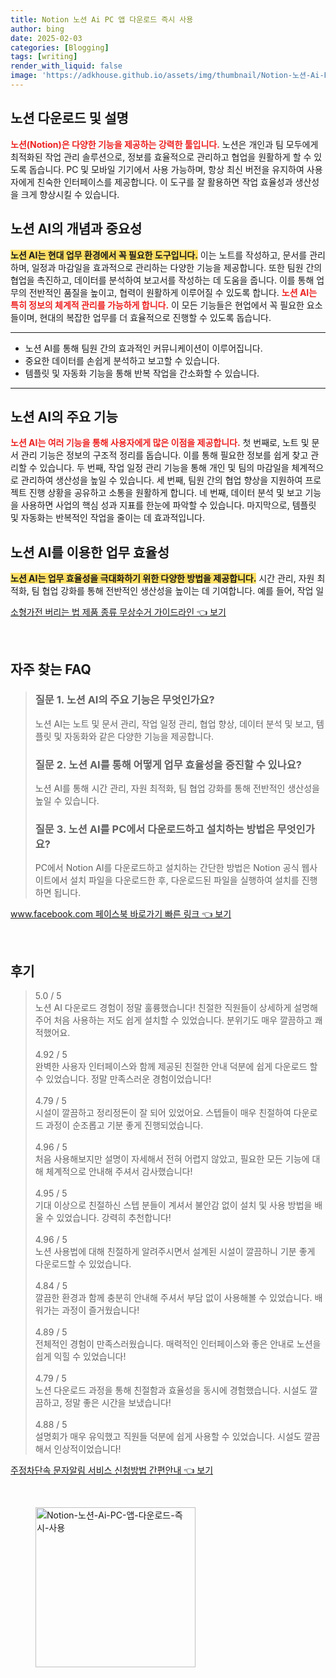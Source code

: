 ```yaml
---
title: Notion 노션 Ai PC 앱 다운로드 즉시 사용
author: bing
date: 2025-02-03
categories: [Blogging]
tags: [writing]
render_with_liquid: false
image: 'https://adkhouse.github.io/assets/img/thumbnail/Notion-노션-Ai-PC-앱-다운로드-즉시-사용.webp'
---
```



<h2 id='노션_다운로드_및_설명'>노션 다운로드 및 설명</h2>

<p><b><span style="color: #ee2323;">노션(Notion)은 다양한 기능을 제공하는 강력한 툴입니다.</span></b> 노션은 개인과 팀 모두에게 최적화된 작업 관리 솔루션으로, 정보를 효율적으로 관리하고 협업을 원활하게 할 수 있도록 돕습니다. PC 및 모바일 기기에서 사용 가능하며, 항상 최신 버전을 유지하여 사용자에게 친숙한 인터페이스를 제공합니다. 이 도구를 잘 활용하면 작업 효율성과 생산성을 크게 향상시킬 수 있습니다.</p>

<h2 id='노션_AI의_개념과_중요성'>노션 AI의 개념과 중요성</h2>

<p><b><span style="background-color: #ffe066;">노션 AI는 현대 업무 환경에서 꼭 필요한 도구입니다.</span></b> 이는 노트를 작성하고, 문서를 관리하며, 일정과 마감일을 효과적으로 관리하는 다양한 기능을 제공합니다. 또한 팀원 간의 협업을 촉진하고, 데이터를 분석하여 보고서를 작성하는 데 도움을 줍니다. 이를 통해 업무의 전반적인 품질을 높이고, 협력이 원활하게 이루어질 수 있도록 합니다. <b><span style="color: #ee2323;">노션 AI는 특히 정보의 체계적 관리를 가능하게 합니다.</span></b> 이 모든 기능들은 현업에서 꼭 필요한 요소들이며, 현대의 복잡한 업무를 더 효율적으로 진행할 수 있도록 돕습니다.</p>

<hr />

<ul>
    <li>노션 AI를 통해 팀원 간의 효과적인 커뮤니케이션이 이루어집니다.</li>
    <li>중요한 데이터를 손쉽게 분석하고 보고할 수 있습니다.</li>
    <li>템플릿 및 자동화 기능을 통해 반복 작업을 간소화할 수 있습니다.</li>
</ul>

<hr />

<h2 id='노션_AI의_주요_기능'>노션 AI의 주요 기능</h2>

<p><b><span style="color: #ee2323;">노션 AI는 여러 기능을 통해 사용자에게 많은 이점을 제공합니다.</span></b> 첫 번째로, 노트 및 문서 관리 기능은 정보의 구조적 정리를 돕습니다. 이를 통해 필요한 정보를 쉽게 찾고 관리할 수 있습니다. 두 번째, 작업 일정 관리 기능을 통해 개인 및 팀의 마감일을 체계적으로 관리하여 생산성을 높일 수 있습니다. 세 번째, 팀원 간의 협업 향상을 지원하여 프로젝트 진행 상황을 공유하고 소통을 원활하게 합니다. 네 번째, 데이터 분석 및 보고 기능을 사용하면 사업의 핵심 성과 지표를 한눈에 파악할 수 있습니다. 마지막으로, 템플릿 및 자동화는 반복적인 작업을 줄이는 데 효과적입니다.</p>

<h2 id='노션_AI를_이용한_업무_효율성'>노션 AI를 이용한 업무 효율성</h2>

<p><p><b><span style="background-color: #ffe066;">노션 AI는 업무 효율성을 극대화하기 위한 다양한 방법을 제공합니다.</span></b> 시간 관리, 자원 최적화, 팀 협업 강화를 통해 전반적인 생산성을 높이는 데 기여합니다. 예를 들어, 작업 일</p>
<p><a class="click-button" title="소형가전 버리는 법 제품 종류 무상수거 가이드라인" href="https://adkhouse.github.io/posts/%EC%86%8C%ED%98%95%EA%B0%80%EC%A0%84-%EB%B2%84%EB%A6%AC%EB%8A%94-%EB%B2%95-%EC%A0%9C%ED%92%88-%EC%A2%85%EB%A5%98-%EB%AC%B4%EC%83%81%EC%88%98%EA%B1%B0-%EA%B0%80%EC%9D%B4%EB%93%9C%EB%9D%BC%EC%9D%B8/" rel="dofollow">소형가전 버리는 법 제품 종류 무상수거 가이드라인 👈 보기</a></p><br>
<h2 id='자주_찾는_FAQ'>자주 찾는 FAQ</h2>
<div itemscope="" itemtype="https://schema.org/FAQPage"> 
<blockquote> 
<div itemscope="" itemprop="mainEntity" itemtype="https://schema.org/Question"> 
<h3 itemprop="name">질문 1. 노션 AI의 주요 기능은 무엇인가요?</h3> 
<div itemscope="" itemprop="acceptedAnswer" itemtype="https://schema.org/Answer"> 
<span itemprop="text"> 
<p>노션 AI는 노트 및 문서 관리, 작업 일정 관리, 협업 향상, 데이터 분석 및 보고, 템플릿 및 자동화와 같은 다양한 기능을 제공합니다.</p> 
</span> 
</div> 
</div> 
<div itemscope="" itemprop="mainEntity" itemtype="https://schema.org/Question"> 
<h3 itemprop="name">질문 2. 노션 AI를 통해 어떻게 업무 효율성을 증진할 수 있나요?</h3> 
<div itemscope="" itemprop="acceptedAnswer" itemtype="https://schema.org/Answer"> 
<span itemprop="text"> 
<p>노션 AI를 통해 시간 관리, 자원 최적화, 팀 협업 강화를 통해 전반적인 생산성을 높일 수 있습니다.</p> 
</span> 
</div> 
</div> 
<div itemscope="" itemprop="mainEntity" itemtype="https://schema.org/Question"> 
<h3 itemprop="name">질문 3. 노션 AI를 PC에서 다운로드하고 설치하는 방법은 무엇인가요?</h3> 
<div itemscope="" itemprop="acceptedAnswer" itemtype="https://schema.org/Answer"> 
<span itemprop="text"> 
<p>PC에서 Notion AI를 다운로드하고 설치하는 간단한 방법은 Notion 공식 웹사이트에서 설치 파일을 다운로드한 후, 다운로드된 파일을 실행하여 설치를 진행하면 됩니다.</p> 
</span> 
</div> 
</div> 
</blockquote> 
</div>
<p><a class="click-button" title="www.facebook.com 페이스북 바로가기 빠른 링크" href="https://adkhouse.github.io/posts/www.facebook.com-%ED%8E%98%EC%9D%B4%EC%8A%A4%EB%B6%81-%EB%B0%94%EB%A1%9C%EA%B0%80%EA%B8%B0-%EB%B9%A0%EB%A5%B8-%EB%A7%81%ED%81%AC/" rel="dofollow">www.facebook.com 페이스북 바로가기 빠른 링크 👈 보기</a></p><br>
<h2 id='후기'>후기</h2>
<div itemscope itemtype="https://schema.org/Product">
  <blockquote>
  <div itemprop="review" itemscope itemtype="https://schema.org/Review">
      <div itemprop="reviewRating" itemscope itemtype="https://schema.org/Rating"> <span itemprop="ratingValue">5.0</span> / <span itemprop="bestRating">5</span> </div>
      <span itemprop="reviewBody">노션 AI 다운로드 경험이 정말 훌륭했습니다! 친절한 직원들이 상세하게 설명해주어 처음 사용하는 저도 쉽게 설치할 수 있었습니다. 분위기도 매우 깔끔하고 쾌적했어요.</span>
  </div>
  <br>
  <div itemprop="review" itemscope itemtype="https://schema.org/Review">
      <div itemprop="reviewRating" itemscope itemtype="https://schema.org/Rating"> <span itemprop="ratingValue">4.92</span> / <span itemprop="bestRating">5</span> </div>
      <span itemprop="reviewBody">완벽한 사용자 인터페이스와 함께 제공된 친절한 안내 덕분에 쉽게 다운로드 할 수 있었습니다. 정말 만족스러운 경험이었습니다!</span>
  </div>
  <br>
  <div itemprop="review" itemscope itemtype="https://schema.org/Review">
      <div itemprop="reviewRating" itemscope itemtype="https://schema.org/Rating"> <span itemprop="ratingValue">4.79</span> / <span itemprop="bestRating">5</span> </div>
      <span itemprop="reviewBody">시설이 깔끔하고 정리정돈이 잘 되어 있었어요. 스텝들이 매우 친절하여 다운로드 과정이 순조롭고 기분 좋게 진행되었습니다.</span>
  </div>
  <br>
  <div itemprop="review" itemscope itemtype="https://schema.org/Review">
      <div itemprop="reviewRating" itemscope itemtype="https://schema.org/Rating"> <span itemprop="ratingValue">4.96</span> / <span itemprop="bestRating">5</span> </div>
      <span itemprop="reviewBody">처음 사용해보지만 설명이 자세해서 전혀 어렵지 않았고, 필요한 모든 기능에 대해 체계적으로 안내해 주셔서 감사했습니다!</span>
  </div>
  <br>
  <div itemprop="review" itemscope itemtype="https://schema.org/Review">
      <div itemprop="reviewRating" itemscope itemtype="https://schema.org/Rating"> <span itemprop="ratingValue">4.95</span> / <span itemprop="bestRating">5</span> </div>
      <span itemprop="reviewBody">기대 이상으로 친절하신 스텝 분들이 계셔서 불안감 없이 설치 및 사용 방법을 배울 수 있었습니다. 강력히 추천합니다!</span>
  </div>
  <br>
  <div itemprop="review" itemscope itemtype="https://schema.org/Review">
      <div itemprop="reviewRating" itemscope itemtype="https://schema.org/Rating"> <span itemprop="ratingValue">4.96</span> / <span itemprop="bestRating">5</span> </div>
      <span itemprop="reviewBody">노션 사용법에 대해 친절하게 알려주시면서 설계된 시설이 깔끔하니 기분 좋게 다운로드할 수 있었습니다.</span>
  </div>
  <br>
  <div itemprop="review" itemscope itemtype="https://schema.org/Review">
      <div itemprop="reviewRating" itemscope itemtype="https://schema.org/Rating"> <span itemprop="ratingValue">4.84</span> / <span itemprop="bestRating">5</span> </div>
      <span itemprop="reviewBody">깔끔한 환경과 함께 충분히 안내해 주셔서 부담 없이 사용해볼 수 있었습니다. 배워가는 과정이 즐거웠습니다!</span>
  </div>
  <br>
  <div itemprop="review" itemscope itemtype="https://schema.org/Review">
      <div itemprop="reviewRating" itemscope itemtype="https://schema.org/Rating"> <span itemprop="ratingValue">4.89</span> / <span itemprop="bestRating">5</span> </div>
      <span itemprop="reviewBody">전체적인 경험이 만족스러웠습니다. 매력적인 인터페이스와 좋은 안내로 노션을 쉽게 익힐 수 있었습니다!</span>
  </div>
  <br>
  <div itemprop="review" itemscope itemtype="https://schema.org/Review">
      <div itemprop="reviewRating" itemscope itemtype="https://schema.org/Rating"> <span itemprop="ratingValue">4.79</span> / <span itemprop="bestRating">5</span> </div>
      <span itemprop="reviewBody">노션 다운로드 과정을 통해 친절함과 효율성을 동시에 경험했습니다. 시설도 깔끔하고, 정말 좋은 시간을 보냈습니다!</span>
  </div>
  <br>
  <div itemprop="review" itemscope itemtype="https://schema.org/Review">
      <div itemprop="reviewRating" itemscope itemtype="https://schema.org/Rating"> <span itemprop="ratingValue">4.88</span> / <span itemprop="bestRating">5</span> </div>
      <span itemprop="reviewBody">설명회가 매우 유익했고 직원들 덕분에 쉽게 사용할 수 있었습니다. 시설도 깔끔해서 인상적이었습니다!</span>
  </div>
  </blockquote>
</div>
<p><a class="click-button" title="주정차단속 문자알림 서비스 신청방법 간편안내" href="https://adkhouse.github.io/posts/%EC%A3%BC%EC%A0%95%EC%B0%A8%EB%8B%A8%EC%86%8D-%EB%AC%B8%EC%9E%90%EC%95%8C%EB%A6%BC-%EC%84%9C%EB%B9%84%EC%8A%A4-%EC%8B%A0%EC%B2%AD%EB%B0%A9%EB%B2%95-%EA%B0%84%ED%8E%B8%EC%95%88%EB%82%B4/" rel="dofollow">주정차단속 문자알림 서비스 신청방법 간편안내 👈 보기</a></p><br>
<figure class="image"><img src="https://adkhouse.github.io/assets/img/thumbnail/Notion-노션-Ai-PC-앱-다운로드-즉시-사용.webp" alt="Notion-노션-Ai-PC-앱-다운로드-즉시-사용" width="256" height="256"></figure>